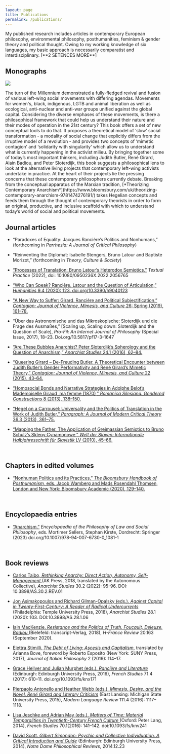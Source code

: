 ```yaml
---
layout: page
title: Publications
permalink: /publications/
---
```


<div class="container">
My published research includes articles in contemporary European philosophy, environmental philosophy, posthumanities, feminism & gender theory and political thought. Owing to my working knowledge of six languages, my basic approach is necessarily comparatist and interdisciplinary.  [**2 SETENCES MORE**]
  <h2>Monographs</h2>
  <div class="row">
    <div class="col-sm-4">
    <img src="../images/theorizing_contemporary_anarchism.png"/>
    </div>
    <div class="col-sm-8">
    <p>
The turn of the Millennium demonstrated a fully-fledged revival and fusion of various left-wing social movements with differing agendas. Movements for women's, black, indigenous, LGTB and animal liberation as well as ecological, anti-nuclear and anti-war groups unified against the global capital. Considering the diverse emphases of these movements, is there a philosophical framework that could help us understand their nature and their modes of operation in the 21st century? This book offers a set of new conceptual tools to do that. It proposes a theoretical model of ‘slow’ social transformation - a modality of social change that explicitly differs from the irruptive model of a revolution - and provides two concepts of ‘mimetic contagion’ and ‘solidarity with singularity’ which allow us to understand what is currently happening in the activist milieu. By bringing together some of today’s most important thinkers, including Judith Butler, René Girard, Alain Badiou, and Peter Sloterdijk, this book suggests a philosophical lens to look at the alternative living projects that contemporary left-wing activists undertake in practice. At the heart of their projects lie the pressing concerns that these contemporary philosophers currently debate. Breaking from the conceptual apparatus of the Marxian tradition, [*Theorizing Contemporary Anarchism*](https://www.bloomsbury.com/uk/theorizing-contemporary-anarchism-9781474276191/) takes Hegelian concepts and feeds them through the thought of contemporary theorists in order to form an original, productive, and inclusive scaffold with which to understand today’s world of social and political movements.
</p>
    </div>
  </div>
</div>
  <h2>Journal articles</h2>
  
  
*  “Paradoxes of Equality: Jacques Rancière’s Politics and Nonhumans,” (forthcoming in *Parrhesia: A Journal of Critical Philosophy*)<br>
  
*  “Reinventing the Diplomat: Isabelle Stengers, Bruno Latour and Baptiste Morizot,” (forthcoming in *Theory, Culture & Society*)<br> 
  
*	[“Processes of Translation: Bruno Latour’s Heterodox Semiotics,”](https://www.tandfonline.com/doi/abs/10.1080/0950236X.2022.2056765) *Textual Practice* (2022), doi: 10.1080/0950236X.2022.2056765<br> 
  
*	<a href="../Iwona Janicka_Who Can Speak?Ranciere, Latour and Articulation_Humanities_2020">“Who Can Speak? Rancière, Latour and the Question of Articulation,” *Humanities* 9.4 (2020): 123. doi.org/10.3390/h9040123 </a><br>
  
*	<a href="../Iwona Janicka_A New Way To Suffer_Contagion_2019">"A New Way to Suffer: Girard, Rancière and Political Subjectification,” *Contagion: Journal of Violence, Mimesis, and Culture* 26: Spring (2019), 161–78.</a><br>
  
*	“Über das Astronomische und das Mikroskopische: Sloterdijk und die Frage des Ausmaßes,” [Scaling up, Scaling down: Sloterdijk and the Question of Scale], *Pro-Fil: An Internet Journal of Philosophy* (Special Issue, 2017), 18–23. Doi.org/10.5817/pf17-3-1647<br> 
  
*	<a href="../Iwona Janicka_Are These Bubbles Anarchist_Anarchist Studies 24.1._2016">“Are These Bubbles Anarchist? Peter Sloterdijk’s Spherology and the Question of Anarchism,” *Anarchist Studies* 24.1 (2016), 62–84.</a><br>
  
*	<a href="../Iwona Janicka_Queering Girard, De-Freuding Butler_Contagion_2015">“Queering Girard – De-Freuding Butler. A Theoretical Encounter between Judith Butler’s Gender Performativity and René Girard’s Mimetic Theory,” *Contagion: Journal of Violence, Mimesis, and Culture* 22 (2015), 43–64.</a><br> 
  
*	<a href="../Iwona Janicka_Homosocial bonds and narrative strategies_Romanica Silesiana_2013">“Homosocial Bonds and Narrative Strategies in Adolphe Belot’s Mademoiselle Giraud, ma femme (1870),” *Romanica Silesiana. Gendered Constructions* 8 (2013), 138–150.</a><br>
  
*	<a href="../Iwona Janicka_Hegel on a Carrousel_Paragraph_ Nov 2013">“Hegel on a Carrousel: Universality and the Politics of Translation in the Work of Judith Butler,” *Paragraph: A Journal of Modern Critical Theory* 36.3 (2013), 361–75.</a><br>
  
*	<a href="../Iwona Janicka_Mapping the Father_Greimas and Schulz_Welt der Slaven_2010">“Mapping the Father. The Application of Greimassian Semiotics to Bruno Schulz’s Sklepy Cynamonowe,” *Welt der Slaven: Internationale Halbjahresschrift für Slavistik* LV (2010), 45–66.</a><br> 

<br>

  <h2>Chapters in edited volumes</h2>
  
* <a href="../Iwona Janicka_Nonhuman Politics and Its Practices_in The Bloomsbury Handbook of Posthumanism_ed. Wamberg and Thomsen_2020">“Nonhuman Politics and its Practices,” *The Bloomsbury Handbook of Posthumanism*, eds. Jacob Wamberg and Mads Rosendahl Thomsen, London and New York: Bloomsbury Academic (2020), 129–140.</a><br>
  
  <br>

 <h2>Encyclopaedia entries</h2>
  
* [“Anarchism.”](https://link.springer.com/referenceworkentry/10.1007/978-94-007-6730-0_1081-1) *Encyclopaedia of the Philosophy of Law and Social Philosophy*, eds. Mortimer Sellers, Stephan Kirste, Dordrecht: Springer (2023) doi.org/10.1007/978-94-007-6730-0_1081-1<br>
<br>

 <h2>Book reviews</h2>

* <a href="../Review by Iwona Janicka_Carlos Taibo_Rethining Anarchy_Anarchist Studies 30.2_2022">Carlos Taibo, *Rethinking Anarchy: Direct Action, Autonomy, Self-Management* <a/>(AK Press, 2018, translated by the Autonomous Collective), *Anarchist Studies* 30.2 (2022): 95-96. DOI: 10.3898/AS.30.2.REV.01<br>

* <a href="../Review_Asimakopoulos and Gilman-Opalsky_Against Capital in the 21st century_by Iwona Janicka_Anarchist Studies_2020">Jon Asimakopoulos and Richard Gilman-Opalsky (eds.). *Against Capital in Twenty-First-Century: A Reader of Radical Undercurrents* <a/>(Philadelphia: Temple University Press, 2018), *Anarchist Studies* 28.1 (2020): 103. DOI:10.3898/AS.28.1.06<br>
 
* <a href="../Review of Iain MacKenzie_Resistance and the Politics of Truth_vol20no163_2020_Iwona Janicka">Iain MacKenzie. *Resistance and the Politics of Truth. Foucault, Deleuze, Badiou* <a/>(Bielefeld: transcript-Verlag, 2018), *H-France Review* 20.163 (September 2020).<br>

* <a href="../13. Iwona Janicka - Review of Stimilli, The Debt of the Living">Elettra Stimilli. *The Debt of Living: Ascesis and Capitalism*<a/>, translated by Arianna Bove, foreword by Roberto Esposito (New York: SUNY Press, 2017), *Journal of Italian Philosophy* 2 (2019): 114–17.<br>

* <a href="../Janicka_Ranciere and Literature_Review_French Studies">Grace Hellyer and Julian Murphet (eds.). *Rancière and Literature* <a/>(Edinburgh: Edinburgh University Press, 2016), *French Studies* 71.4 (2017): 610–11. doi.org/10.1093/fs/knx171<br>

* <a href="../MLA Review_Iwona Janicka_Mimesis, Desire and the Novel_111.4, 10. 2016">Pierpaolo Antonello and Heather Webb (eds.). *Mimesis, Desire, and the Novel. René Girard and Literary Criticism*<a/> (East Lansing: Michigan State University Press, 2015), *Modern Language Review* 111.4 (2016): 1117–1118.<br> 

* <a href="../Review_French Studies-2016-Janicka_Matters of Times">Lisa Jeschke and Adrian May (eds.). *Matters of Time: Material Temporalities in Twentieth-Century French Culture* <a/>(Oxford: Peter Lang, 2014), *French Studies* 70.1(2016): 141–142. doi:10.1093/fs/knv241<br>

* [David Scott. *Gilbert Simondon: Psychic and Collective Individuation. A Critical Introduction and Guide*](https://ndpr.nd.edu/reviews/gilbert-simondon-s-psychic-and-collective-individuation-a-critical-introduction-and-guide/) (Edinburgh: Edinburgh University Press, 2014), *Notre Dame Philosophical Reviews*, 2014.12.23<br>
